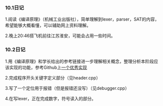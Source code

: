 ### 10.1日记

1.阅读《编译原理》（机械工业出版社），简单理解到lexer，parser，SAT的内容，希望能够大概看懂，可以辅助网上资料理解。

2.晚上20:46搭飞机前往江苏淮安，可能会占用一些时间。


### 10.2日记

1.用《编译原理》和学长给出的参考链接进一步理解相关概念，整理分析本阶段应该实现的功能，参考Github上[一个优秀实现](https://github.com/rui314/8cc)

2.完成程序开头关键字定义部分（见header.cpp）

3.写了一个定位用于报错（但是报错还没写）（见debugger.cpp）

4.在写lexer，正在完成数字，符号读入的部分。


